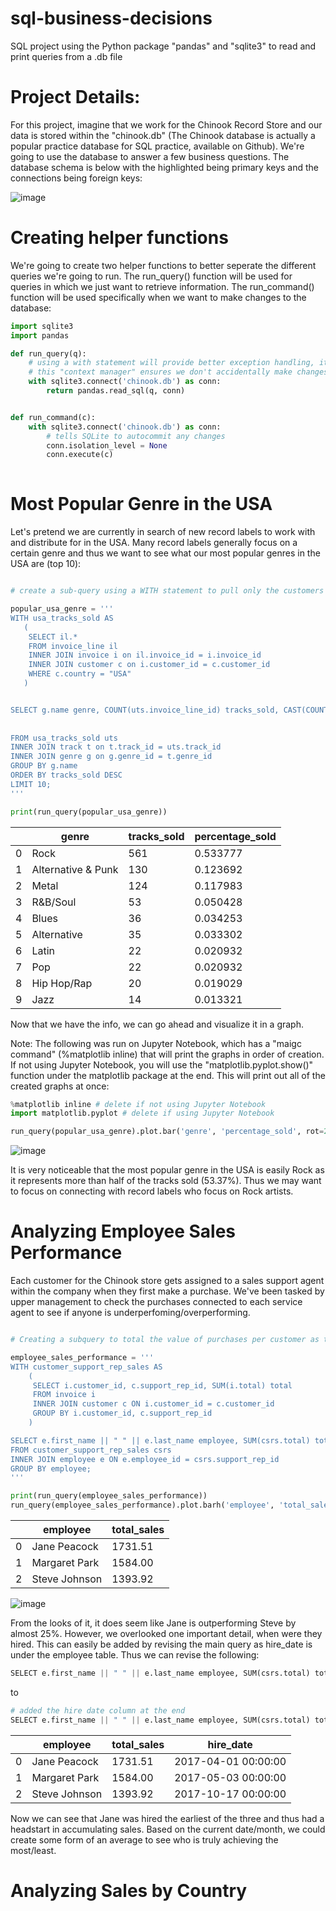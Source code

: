 # sql-business-decisions
SQL project using the Python package "pandas" and "sqlite3" to read and print queries from a .db file

# Project Details:
For this project, imagine that we work for the Chinook Record Store and our data is stored within the "chinook.db" (The Chinook database is actually a popular practice database for SQL practice, available on Github). We're going to use the database to answer a few business questions. The database schema is below with the highlighted being primary keys and the connections being foreign keys:

![image](https://user-images.githubusercontent.com/57373723/68708541-cb035980-0548-11ea-8594-cd28770acb46.png)


# Creating helper functions

We're going to create two helper functions to better seperate the different queries we're going to run. The run_query() function will be used for queries in which we just want to retrieve information. The run_command() function will be used specifically when we want to make changes to the database:
```python
import sqlite3
import pandas

def run_query(q):
    # using a with statement will provide better exception handling, it also automatically closes the file.
    # this "context manager" ensures we don't accidentally make changes to the database if one of our queries has an error
    with sqlite3.connect('chinook.db') as conn:
        return pandas.read_sql(q, conn)


def run_command(c):
    with sqlite3.connect('chinook.db') as conn:
        # tells SQLite to autocommit any changes
        conn.isolation_level = None
        conn.execute(c)
        
```

#  Most Popular Genre in the USA

Let's pretend we are currently in search of new record labels to work with and distribute for in the USA. Many record labels generally focus on a certain genre and thus we want to see what our most popular genres in the USA are (top 10):

```python

# create a sub-query using a WITH statement to pull only the customers in the USA

popular_usa_genre = '''
WITH usa_tracks_sold AS
   (
    SELECT il.*
    FROM invoice_line il
    INNER JOIN invoice i on il.invoice_id = i.invoice_id
    INNER JOIN customer c on i.customer_id = c.customer_id
    WHERE c.country = "USA"
   )


SELECT g.name genre, COUNT(uts.invoice_line_id) tracks_sold, CAST(COUNT(uts.invoice_line_id) AS FLOAT) / (SELECT COUNT(*)
                                                                                                      FROM usa_tracks_sold
                                                                                                       ) percentage_sold
FROM usa_tracks_sold uts
INNER JOIN track t on t.track_id = uts.track_id
INNER JOIN genre g on g.genre_id = t.genre_id
GROUP BY g.name
ORDER BY tracks_sold DESC
LIMIT 10;
'''

print(run_query(popular_usa_genre))
```

| |               genre|  tracks_sold|  percentage_sold|
|---|------------------|-------------|-----------------|
|0|                Rock|          561|         0.533777|
|1|  Alternative & Punk|          130|         0.123692|
|2|               Metal|          124|         0.117983|
|3|            R&B/Soul|           53|         0.050428|
|4|               Blues|           36|         0.034253|
|5|         Alternative|           35|         0.033302|
|6|               Latin|           22|         0.020932|
|7|                 Pop|           22|         0.020932|
|8|         Hip Hop/Rap|           20|         0.019029|
|9|                Jazz|           14|         0.013321|

Now that we have the info, we can go ahead and visualize it in a graph.

Note: The following was run on Jupyter Notebook, which has a "maigc command" (%matplotlib inline) that will print the graphs in order of creation. If not using Jupyter Notebook, you will use the "matplotlib.pyplot.show()" function under the matplotlib package at the end. This will print out all of the created graphs at once:

```python
%matplotlib inline # delete if not using Jupyter Notebook
import matplotlib.pyplot # delete if using Jupyter Notebook

run_query(popular_usa_genre).plot.bar('genre', 'percentage_sold', rot=25) #rot is just rotating the x-axis titles to a 25 degree angle
```
![image](https://user-images.githubusercontent.com/57373723/68715033-f17bc180-0555-11ea-9fde-1be083182c89.png)

It is very noticeable that the most popular genre in the USA is easily Rock as it represents more than half of the tracks sold (53.37%). Thus we may want to focus on connecting with record labels who focus on Rock artists.

# Analyzing Employee Sales Performance
Each customer for the Chinook store gets assigned to a sales support agent within the company when they first make a purchase. We've been tasked by upper management to check the purchases connected to each service agent to see if anyone is underperfoming/overperforming.
```python

# Creating a subquery to total the value of purchases per customer as they keep the same sales rep for each purchase

employee_sales_performance = '''
WITH customer_support_rep_sales AS
    (
     SELECT i.customer_id, c.support_rep_id, SUM(i.total) total
     FROM invoice i
     INNER JOIN customer c ON i.customer_id = c.customer_id
     GROUP BY i.customer_id, c.support_rep_id
    )

SELECT e.first_name || " " || e.last_name employee, SUM(csrs.total) total_sales
FROM customer_support_rep_sales csrs
INNER JOIN employee e ON e.employee_id = csrs.support_rep_id
GROUP BY employee;
'''

print(run_query(employee_sales_performance))
run_query(employee_sales_performance).plot.barh('employee', 'total_sales')
```
||employee|total_sales|
|---|-----|-----------|
|0|Jane Peacock|1731.51|
|1|Margaret Park|1584.00|
|2|Steve Johnson|1393.92|

![image](https://user-images.githubusercontent.com/57373723/68718320-b7aeb900-055d-11ea-8953-98a590bf8a8e.png)

From the looks of it, it does seem like Jane is outperforming Steve by almost 25%. However, we overlooked one important detail, when were they hired. This can easily be added by revising the main query as hire_date is under the employee table. Thus we can revise the following:
```python
SELECT e.first_name || " " || e.last_name employee, SUM(csrs.total) total_sales
```
to 
```python
# added the hire date column at the end
SELECT e.first_name || " " || e.last_name employee, SUM(csrs.total) total_sales, e.hire_date
```

||employee|total_sales|hire_date|
|---|-----|-----------|---------|
|0|Jane Peacock|1731.51|2017-04-01 00:00:00|
|1|Margaret Park|1584.00|2017-05-03 00:00:00|
|2|Steve Johnson|1393.92|2017-10-17 00:00:00|

Now we can see that Jane was hired the earliest of the three and thus had a headstart in accumulating sales. Based on the current date/month, we could create some form of an average to see who is truly achieving the most/least.

# Analyzing Sales by Country
